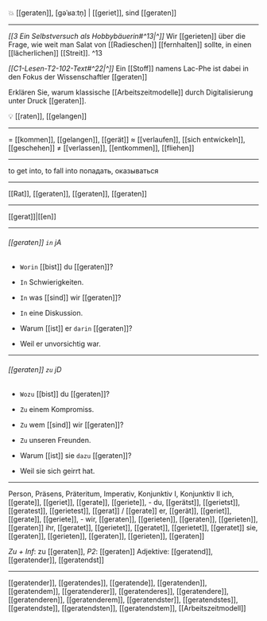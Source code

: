 💥 [[geraten]], [ɡəˈʁaːtn̩] | [[geriet]], sind [[geraten]]

---
*[[3  Ein Selbstversuch als Hobbybäuerin#^13|^]]* Wir [[gerieten]] über die Frage, wie weit man Salat von [[Radieschen]] [[fernhalten]] sollte, in einen [[lächerlichen]] [[Streit]]. ^13


*[[C1-Lesen-T2-102-Text#^22|^]]* Ein [[Stoff]] namens Lac-Phe ist dabei in den Fokus der Wissenschaftler [[geraten]]

Erklären Sie, warum klassische [[Arbeitszeitmodelle]] durch Digitalisierung unter Druck [[geraten]]. 


💡 [[raten]], [[gelangen]]

---
= [[kommen]], [[gelangen]], [[gerät]]
≈ [[verlaufen]], [[sich entwickeln]], [[geschehen]]
≠ [[verlassen]], [[entkommen]], [[fliehen]]

---
to get into, to fall into
попадать, оказываться

---
[[Rat]], [[geraten]], [[geraten]], [[geraten]]

---
[[gerat]]|[[en]]


---
###### [[geraten]] `in` jA
- `Worin` [[bist]] du [[geraten]]?
- `In` Schwierigkeiten.

- `In` was [[sind]] wir [[geraten]]?
- `In` eine Diskussion.

- Warum [[ist]] er `darin` [[geraten]]?
- Weil er unvorsichtig war.

---
###### [[geraten]] `zu` jD
- `Wozu` [[bist]] du [[geraten]]?
- `Zu` einem Kompromiss.

- `Zu` wem [[sind]] wir [[geraten]]?
- `Zu` unseren Freunden.

- Warum [[ist]] sie `dazu` [[geraten]]?
- Weil sie sich geirrt hat.

---
Person, Präsens, Präteritum, Imperativ, Konjunktiv I,  Konjunktiv II 
ich, [[gerate]], [[geriet]], [[gerate]], [[geriete]], -
du, [[gerätst]], [[gerietst]], [[geratest]], [[gerietest]], [[gerat]] / [[gerate]]
er, [[gerät]], [[geriet]], [[gerate]], [[geriete]], -
wir, [[geraten]], [[gerieten]], [[geraten]], [[gerieten]], [[geraten]]
ihr, [[geratet]], [[gerietet]], [[geratet]], [[gerietet]], [[geratet]]
sie, [[geraten]], [[gerieten]], [[geraten]], [[gerieten]], [[geraten]]

*Zu + Inf*: zu [[geraten]], *P2*: [[geraten]]
Adjektive: [[geratend]], [[geratender]], [[geratendst]]

---
[[geratender]], [[geratendes]], [[geratende]], [[geratenden]], [[geratendem]], [[geratenderer]], [[geratenderes]], [[geratendere]], [[geratenderen]], [[geratenderem]], [[geratendster]], [[geratendstes]], [[geratendste]], [[geratendsten]], [[geratendstem]], [[Arbeitszeitmodell]]
